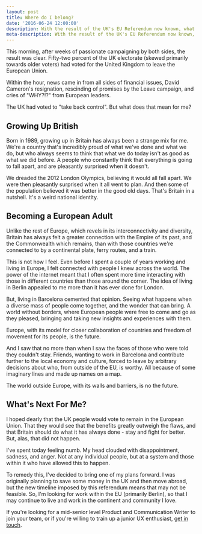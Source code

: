 ```yaml
---
layout: post
title: Where do I belong?
date: '2016-06-24 12:00:00'
description: With the result of the UK's EU Referendum now known, what's next for me? Read on to find out.
meta-description: With the result of the UK's EU Referendum now known, what's next for me? Read on to find out.
---
```


This morning, after weeks of passionate campaigning by both sides, the result was clear. Fifty-two percent of the UK electorate (skewed primarily towards older voters) had voted for the United Kingdom to leave the European Union.

Within the hour, news came in from all sides of financial issues, David Cameron's resignation, rescinding of promises by the Leave campaign, and cries of "WHY?!?" from European leaders.

The UK had voted to "take back control". But what does that mean for me?

## Growing Up British

Born in 1989, growing up in Britain has always been a strange mix for me. We're a country that's incredibly proud of what we've done and what we do, but who always seems to think that what we do today isn't as good as what we did before. A people who constantly think that everything is going to fall apart, and are pleasantly surprised when it doesn't.

We dreaded the 2012 London Olympics, believing it would all fall apart. We were then pleasantly surprised when it all went to plan. And then some of the population believed it was better in the good old days. That's Britain in a nutshell. It's a weird national identity.

## Becoming a European Adult

Unlike the rest of Europe, which revels in its interconnectivity and diversity, Britain has always felt a greater connection with the Empire of its past, and the Commonwealth which remains, than with those countries we're connected to by a continental plate, ferry routes, and a train.

This is not how I feel. Even before I spent a couple of years working and living in Europe, I felt connected with people I knew across the world. The power of the internet meant that I often spent more time interacting with those in different countries than those around the corner. The idea of living in Berlin appealed to me more than it has ever done for London.

But, living in Barcelona cemented that opinion. Seeing what happens when a diverse mass of people come together, and the wonder that can bring. A world without borders, where European people were free to come and go as they pleased, bringing and taking new insights and experiences with them.

Europe, with its model for closer collaboration of countries and freedom of movement for its people, is the future.

And I saw that no more than when I saw the faces of those who were told they couldn't stay. Friends, wanting to work in Barcelona and contribute further to the local economy and culture, forced to leave by arbitrary decisions about who, from outside of the EU, is worthy. All because of some imaginary lines and made up names on a map.

The world outside Europe, with its walls and barriers, is no the future.

## What's Next For Me?

I hoped dearly that the UK people would vote to remain in the European Union. That they would see that the benefits greatly outweigh the flaws, and that Britain should do what it has always done - stay and fight for better. But, alas, that did not happen.

I've spent today feeling numb. My head clouded with disappointment, sadness, and anger. Not at any individual people, but at a system and those within it who have allowed this to happen.

To remedy this, I've decided to bring one of my plans forward. I was originally planning to save some money in the UK and then move abroad, but the new timeline imposed by this referendum means that may not be feasible. So, I'm looking for work within the EU (primarily Berlin), so that I may continue to live and work in the continent and community I love.

If you're looking for a mid-senior level Product and Communication Writer to join your team, or if you're willing to train up a junior UX enthusiast, [get in touch](mailto:hi@samhutchings.co). 
